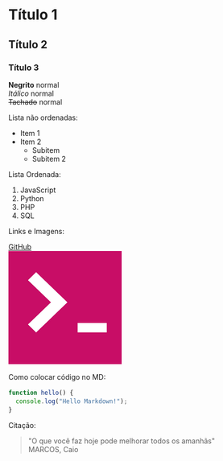 # Título 1
## Título 2
### Título 3

**Negrito** normal  
*Itálico* normal  
~~Tachado~~ normal  

Lista não ordenadas:

- Item 1
- Item 2
    - Subitem
    - Subitem 2

Lista Ordenada: 

1. JavaScript
2. Python
3. PHP
4. SQL

Links e Imagens:

[GitHub](https://github.com)  
![alt text](image.png)

Como colocar código no MD:  
```javascript
function hello() {
  console.log("Hello Markdown!");
}
```

Citação:  
> "O que você faz hoje pode melhorar todos os amanhãs"   
> MARCOS, Caio
